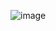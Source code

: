 
![image](https://github.com/DurionHelenkeller/portfolio-project-CS104/assets/128843745/22af5cf5-0313-44a2-898d-b995ab1c0f6a)
